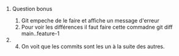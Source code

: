 1) Question bonus 
   1) Git empeche de le faire et affiche un message d'erreur
   2) Pour voir les différences il faut faire cette commadne git diff main..feature-1



2) 4) On voit que les commits sont les un à la suite des autres.